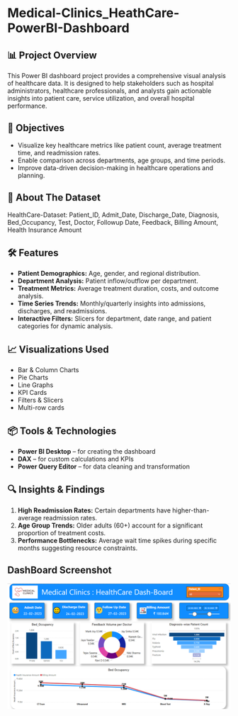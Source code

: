 # Medical-Clinics_HeathCare-PowerBI-Dashboard

## 📊 Project Overview

This Power BI dashboard project provides a comprehensive visual analysis of healthcare data. It is designed to help stakeholders such as hospital administrators, healthcare professionals, and analysts gain actionable insights into patient care, service utilization, and overall hospital performance.

## 🎯 Objectives

- Visualize key healthcare metrics like patient count, average treatment time, and readmission rates.
- Enable comparison across departments, age groups, and time periods.
- Improve data-driven decision-making in healthcare operations and planning.

## 📁 About The Dataset

HealthCare-Dataset: Patient_ID,	Admit_Date,	Discharge_Date,	Diagnosis,	Bed_Occupancy,	Test,	Doctor,	Followup Date,	Feedback,	Billing Amount,	Health Insurance Amount


## 🛠️ Features

- **Patient Demographics:** Age, gender, and regional distribution.
- **Department Analysis:** Patient inflow/outflow per department.
- **Treatment Metrics:** Average treatment duration, costs, and outcome analysis.
- **Time Series Trends:** Monthly/quarterly insights into admissions, discharges, and readmissions.
- **Interactive Filters:** Slicers for department, date range, and patient categories for dynamic analysis.

## 📈 Visualizations Used

- Bar & Column Charts
- Pie Charts
- Line Graphs
- KPI Cards
- Filters & Slicers
- Multi-row cards

## 📦 Tools & Technologies

- **Power BI Desktop** – for creating the dashboard
- **DAX** – for custom calculations and KPIs
- **Power Query Editor** – for data cleaning and transformation

## 🔍 Insights & Findings

1. **High Readmission Rates:** Certain departments have higher-than-average readmission rates.
2. **Age Group Trends:** Older adults (60+) account for a significant proportion of treatment costs.
3. **Performance Bottlenecks:** Average wait time spikes during specific months suggesting resource constraints.

## DashBoard Screenshot

![DashBoard](https://github.com/aman-theanalyst/Medical-Clinics_HeathCare-PowerBI-Dashboard/blob/main/Dashboard.png)
